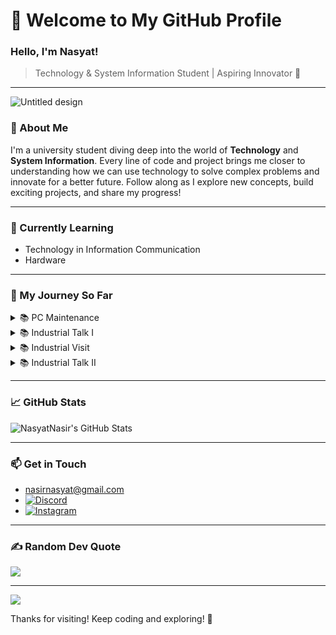 # 🌌 Welcome to My GitHub Profile

### Hello, I'm Nasyat! 
> Technology & System Information Student | Aspiring Innovator 🌟

---

![Untitled design](https://github.com/user-attachments/assets/c422f7af-449a-4097-8967-af9a206f3468) <!-- Add a banner image that matches your theme -->


### 🚀 About Me
I'm a university student diving deep into the world of **Technology** and **System Information**. Every line of code and project brings me closer to understanding how we can use technology to solve complex problems and innovate for a better future. Follow along as I explore new concepts, build exciting projects, and share my progress!


---

### 🌱 Currently Learning
- Technology in Information Communication
- Hardware

---

### 🔭 My Journey So Far
<details>
  <summary>📚 PC Maintenance</summary>
  
  ![photo_2024-11-01_22-44-50](https://github.com/user-attachments/assets/d318e029-ae39-4210-9ad6-510aebd913ff)
  # Reflection
  > I've learned about PC assemble before but only on online platform. In this PC maintenance workshop, I can enhance my skill in PC maintenance. The thing that surprised me is that when assembling a PC, we can't be too gentle because some computer components require some pressure to work properly.
</details>

<details>
  <summary>📚 Industrial Talk I</summary>

  ![image](https://github.com/user-attachments/assets/c638f4f5-cdea-4db8-b93c-a58ec3bdee5b)
</details>

<details>
  <summary>📚 Industrial Visit</summary>
  
  <details>
    
  </details>

  
</details>

<details>
  <summary>📚 Industrial Talk II</summary>
  ![image](https://github.com/user-attachments/assets/d277909f-6553-4fcc-826e-f3d13970d1b2)



</details>
  


---

### 📈 GitHub Stats
![NasyatNasir's GitHub Stats](https://github-readme-stats.vercel.app/api?username=NasyatNasir&show_icons=true&theme=github_dark&hide_border=true)

---

### 📫 Get in Touch
- nasirnasyat@gmail.com
- [![Discord](https://img.shields.io/badge/Discord-%237289DA.svg?logo=discord&logoColor=white)](https://discord.gg/mecha3179) 
- [![Instagram](https://img.shields.io/badge/Instagram-%23E4405F.svg?logo=Instagram&logoColor=white)](https://instagram.com/mhmdnsyt_) 
---

### ✍️ Random Dev Quote
![](https://quotes-github-readme.vercel.app/api?type=horizontal&theme=radical)

---
[![](https://visitcount.itsvg.in/api?id=NasyatNasir&icon=0&color=0)](https://visitcount.itsvg.in)<!-- Optional cool footer icon or GIF -->

Thanks for visiting! Keep coding and exploring! 🌌
